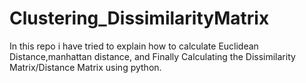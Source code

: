 # Clustering_DissimilarityMatrix
In this repo i have tried to explain how to calculate Euclidean Distance,manhattan distance, and Finally Calculating the Dissimilarity Matrix/Distance Matrix using python.
